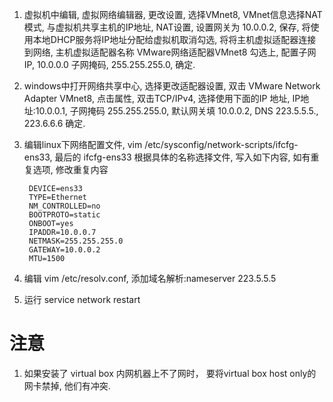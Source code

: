 1. 虚拟机中编辑, 虚拟网络编辑器, 更改设置, 选择VMnet8, VMnet信息选择NAT模式, 与虚拟机共享主机的IP地址, NAT设置, 设置网关为 10.0.0.2, 保存, 
    将使用本地DHCP服务将IP地址分配给虚拟机取消勾选, 将将主机虚拟适配器连接到网络, 主机虚拟适配器名称 VMware网络适配器VMnet8 勾选上, 配置子网IP,
    10.0.0.0 子网掩码, 255.255.255.0, 确定.
2. windows中打开网络共享中心, 选择更改适配器设置, 双击 VMware Network Adapter VMnet8, 点击属性, 双击TCP/IPv4, 选择使用下面的IP
    地址, IP地址:10.0.0.1, 子网掩码 255.255.255.0, 默认网关填 10.0.0.2, DNS 223.5.5.5., 223.6.6.6 确定.
3. 编辑linux下网络配置文件, vim /etc/sysconfig/network-scripts/ifcfg-ens33, 最后的 ifcfg-ens33 根据具体的名称选择文件, 写入如下内容, 如有重复选项, 
    修改重复内容
    
        DEVICE=ens33
        TYPE=Ethernet
        NM_CONTROLLED=no        
        BOOTPROTO=static
        ONBOOT=yes
        IPADDR=10.0.0.7
        NETMASK=255.255.255.0
        GATEWAY=10.0.0.2
        MTU=1500
    
    
4. 编辑 vim /etc/resolv.conf,     添加域名解析:nameserver 223.5.5.5
5. 运行 service network restart

# 注意
1. 如果安装了 virtual box 内网机器上不了网时， 要将virtual box host only的网卡禁掉, 他们有冲突.